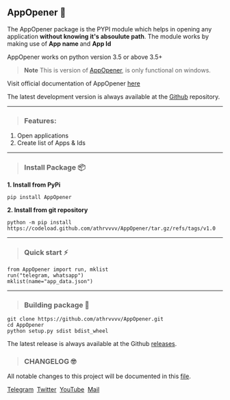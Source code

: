 ## AppOpener 👏

The AppOpener package is the PYPI module which helps in opening any application **without knowing it's absoulute path**. The module works by making use of <b> App name </b> and <b> App Id </b>

AppOpener works on python version 3.5 or above 3.5+

> **Note**
> This is version of [AppOpener](https://pypi.org/project/AppOpener), is only functional on windows.

Visit official documentation of AppOpener [here](https://AppOpener.readthedocs.io/en/latest/)

The latest development version is always available at the [Github](https://github.com/athrvvvv/AppOpener) repository.

---

> ### Features:

1. Open applications
2. Create list of Apps & Ids

---

> ### Install Package 📦

<b>1. Install from PyPi</b>

```
pip install AppOpener
```

<b>2. Install from git repository</b>

```
python -m pip install https://codeload.github.com/athrvvvv/AppOpener/tar.gz/refs/tags/v1.0
```

---

> ### Quick start ⚡

```
from AppOpener import run, mklist
run("telegram, whatsapp")
mklist(name="app_data.json")
```

---
> ### Building package 🔨

```
git clone https://github.com/athrvvvv/AppOpener.git
cd AppOpener
python setup.py sdist bdist_wheel
```
The latest release is always available at the Github [releases](https://github.com/athrvvvv/AppOpener/releases).

> ### CHANGELOG 🤓

All notable changes to this project will be documented in this [file](./CHANGELOG.md).

[Telegram](https://telegram.me/buddy_join)&nbsp; [Twitter](https://twitter.com/athrvvvvv)&nbsp;  [YouTube](https://www.youtube.com/channel/UC-8KiGHbuUD2HiJtaYAKSIQ)&nbsp; [Mail](mailto:athrvchaulkar@gmail.com)
